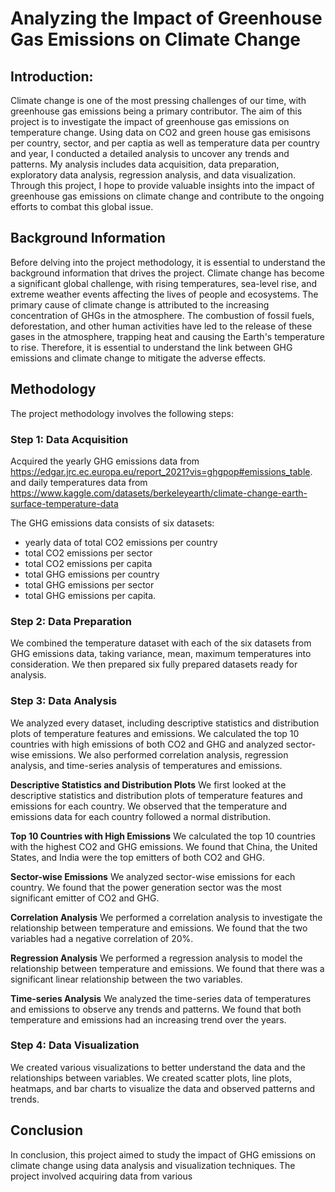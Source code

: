 # Analyzing the Impact of Greenhouse Gas Emissions on Climate Change

## Introduction:
Climate change is one of the most pressing challenges of our time, with greenhouse gas emissions being a primary contributor. The aim of this project is to investigate the impact of greenhouse gas emissions on temperature change. Using data on CO2 and green house gas emisisons per country, sector, and per captia as well as temperature data per country and year, I conducted a detailed analysis to uncover any trends and patterns. My analysis includes data acquisition, data preparation, exploratory data analysis, regression analysis, and data visualization. Through this project, I hope to provide valuable insights into the impact of greenhouse gas emissions on climate change and contribute to the ongoing efforts to combat this global issue.

## Background Information
Before delving into the project methodology, it is essential to understand the background information that drives the project. Climate change has become a significant global challenge, with rising temperatures, sea-level rise, and extreme weather events affecting the lives of people and ecosystems. The primary cause of climate change is attributed to the increasing concentration of GHGs in the atmosphere. The combustion of fossil fuels, deforestation, and other human activities have led to the release of these gases in the atmosphere, trapping heat and causing the Earth's temperature to rise. Therefore, it is essential to understand the link between GHG emissions and climate change to mitigate the adverse effects.

## Methodology
The project methodology involves the following steps:

### Step 1: Data Acquisition
Acquired the yearly GHG emissions data from https://edgar.jrc.ec.europa.eu/report_2021?vis=ghgpop#emissions_table.
and daily temperatures data from https://www.kaggle.com/datasets/berkeleyearth/climate-change-earth-surface-temperature-data

The GHG emissions data consists of six datasets: 
<ul>
    <li>yearly data of total CO2 emissions per country</li>
    <li>total CO2 emissions per sector</li>
    <li>total CO2 emissions per capita</li>
    <li>total GHG emissions per country</li>
    <li>total GHG emissions per sector</li>
    <li>total GHG emissions per capita.</li>
</ul>


### Step 2: Data Preparation
We combined the temperature dataset with each of the six datasets from GHG emissions data, taking variance, mean, maximum temperatures into consideration. We then prepared six fully prepared datasets ready for analysis.

### Step 3: Data Analysis
We analyzed every dataset, including descriptive statistics and distribution plots of temperature features and emissions. We calculated the top 10 countries with high emissions of both CO2 and GHG and analyzed sector-wise emissions. We also performed correlation analysis, regression analysis, and time-series analysis of temperatures and emissions.

**Descriptive Statistics and Distribution Plots**
We first looked at the descriptive statistics and distribution plots of temperature features and emissions for each country. We observed that the temperature and emissions data for each country followed a normal distribution.

**Top 10 Countries with High Emissions**
We calculated the top 10 countries with the highest CO2 and GHG emissions. We found that China, the United States, and India were the top emitters of both CO2 and GHG.

**Sector-wise Emissions**
We analyzed sector-wise emissions for each country. We found that the power generation sector was the most significant emitter of CO2 and GHG.

**Correlation Analysis**
We performed a correlation analysis to investigate the relationship between temperature and emissions. We found that the two variables had a negative correlation of 20%.

**Regression Analysis**
We performed a regression analysis to model the relationship between temperature and emissions. We found that there was a significant linear relationship between the two variables.

**Time-series Analysis**
We analyzed the time-series data of temperatures and emissions to observe any trends and patterns. We found that both temperature and emissions had an increasing trend over the years.

### Step 4: Data Visualization
We created various visualizations to better understand the data and the relationships between variables. We created scatter plots, line plots, heatmaps, and bar charts to visualize the data and observed patterns and trends.

## Conclusion
In conclusion, this project aimed to study the impact of GHG emissions on climate change using data analysis and visualization techniques. The project involved acquiring data from various


